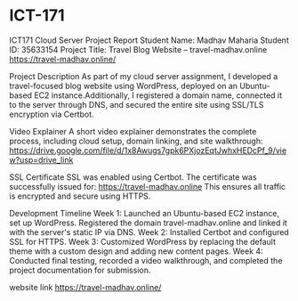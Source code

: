 # ICT-171

ICT171 Cloud Server Project Report
Student Name: Madhav Maharia
Student ID: 35633154
Project Title: Travel Blog Website – travel-madhav.online
https://travel-madhav.online/

Project Description
As part of my cloud server assignment, I developed a travel-focused blog website using WordPress, deployed on an Ubuntu-based EC2 instance.Additionally, I registered a domain name, connected it to the server through DNS, and secured the entire site using SSL/TLS encryption via Certbot.

Video Explainer
A short video explainer demonstrates the complete process, including cloud setup, domain linking, and site walkthrough: https://drive.google.com/file/d/1x8Awugs7gpk6PXjozEqtJwhxHEDcPf_9/view?usp=drive_link

SSL Certificate
SSL was enabled using Certbot.
The certificate was successfully issued for:
https://travel-madhav.online
This ensures all traffic is encrypted and secure using HTTPS.

Development Timeline
Week 1: Launched an Ubuntu-based EC2 instance, set up WordPress. Registered the domain travel-madhav.online and linked it with the server's static IP via DNS.
Week 2: Installed Certbot and configured SSL for HTTPS.
Week 3: Customized WordPress by replacing the default theme with a custom design and adding new content pages.
Week 4: Conducted final testing, recorded a video walkthrough, and completed the project documentation for submission.

website link
https://travel-madhav.online/
